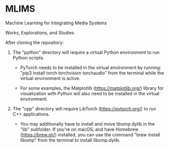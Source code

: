 # MLIMS
Machine Learning for Integrating Media Systems

Works, Explorations, and Studies

After cloning the repository:

1. The "python" directory will require a virtual Python environment to run Python scripts.

    - PyTorch needs to be installed in the virtual environment by running: "pip3 install torch torchvision torchaudio" from the terminal while the virtual environment is active.

    - For some examples, the Matplotlib (https://matplotlib.org/) library for visualization with Python will also need to be installed in the virtual environment.

2. The "cpp" directory will require LibTorch (https://pytorch.org/) to run C++ applications. 

    - You may additionally have to install and move libomp.dylib in the "lib" subfolder. If you're on macOS, and have Homebrew (https://brew.sh/) installed, you can use the command "brew install libomp" from the terminal to install libomp.dylib.
